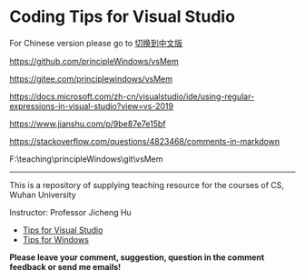 # Coding Tips for Visual Studio

For Chinese version please go to [切换到中文版](readme_cn.md)

[^_^]:
https://github.com/principleWindows/vsMem

[^_^]:
https://gitee.com/principlewindows/vsMem

[^_^]:
https://docs.microsoft.com/zh-cn/visualstudio/ide/using-regular-expressions-in-visual-studio?view=vs-2019

[^_^]:
https://www.jianshu.com/p/9be87e7e15bf

[^_^]:
https://stackoverflow.com/questions/4823468/comments-in-markdown

[^_^]:
F:\teaching\principleWindows\git\vsMem

************************************

This is a repository of supplying teaching resource for the courses of CS, 
Wuhan University

Instructor: Professor Jicheng Hu

* [Tips for Visual Studio](tips/tips.md)
* [Tips for Windows](tips/tips-4-win.md)

**Please leave your comment, suggestion, question in the comment feedback or send me emails!**


